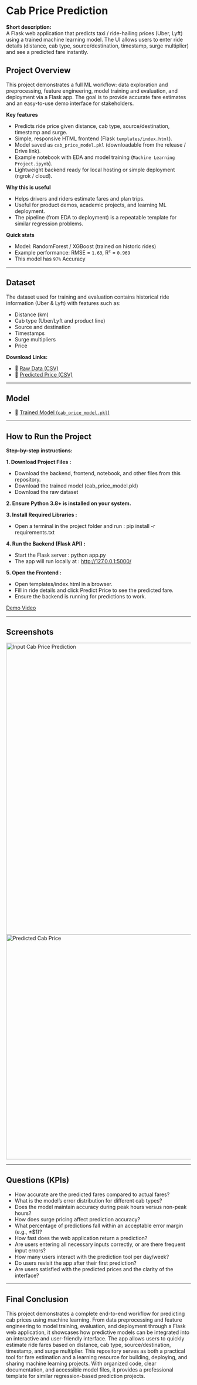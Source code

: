 # Cab Price Prediction

**Short description:**  
A Flask web application that predicts taxi / ride-hailing prices (Uber, Lyft) using a trained machine learning model. The UI allows users to enter ride details (distance, cab type, source/destination, timestamp, surge multiplier) and see a predicted fare instantly.

## Project Overview
This project demonstrates a full ML workflow: data exploration and preprocessing, feature engineering, model training and evaluation, and deployment via a Flask app. The goal is to provide accurate fare estimates and an easy-to-use demo interface for stakeholders.

**Key features**
- Predicts ride price given distance, cab type, source/destination, timestamp and surge.
- Simple, responsive HTML frontend (Flask `templates/index.html`).
- Model saved as `cab_price_model.pkl` (downloadable from the release / Drive link).
- Example notebook with EDA and model training (`Machine Learning Project.ipynb`).
- Lightweight backend ready for local hosting or simple deployment (ngrok / cloud).

**Why this is useful**
- Helps drivers and riders estimate fares and plan trips.
- Useful for product demos, academic projects, and learning ML deployment.
- The pipeline (from EDA to deployment) is a repeatable template for similar regression problems.

**Quick stats**  
- Model: RandomForest / XGBoost (trained on historic rides)  
- Example performance: RMSE = `1.63`, R² = `0.969`
- This model has `97%` Accuracy  

---
## Dataset

The dataset used for training and evaluation contains historical ride information (Uber & Lyft) with features such as:

- Distance (km)
- Cab type (Uber/Lyft and product line)
- Source and destination
- Timestamps
- Surge multipliers
- Price

**Download Links:**
- 📂 [Raw Data (CSV)](https://drive.google.com/file/d/1QqiydMw3WgQwM4TW102yV6DIzsj8nWNL/view?usp=sharing)  
- 📂 [Predicted Price (CSV)](https://drive.google.com/file/d/1wY2eSUa3pdJPbFn6RETxnWPiYI_4weqj/view?usp=sharing)

---
## Model

- 📂 [Trained Model (`cab_price_model.pkl`)](https://drive.google.com/file/d/1abw48Qjhx4enzQjalfk5IoOuW6Lkxa7l/view?usp=sharing)
---
## How to Run the Project

**Step-by-step instructions:**

**1. Download Project Files :**
- Download the backend, frontend, notebook, and other files from this repository.
- Download the trained model (cab_price_model.pkl)
- Download the raw dataset

**2. Ensure Python 3.8+ is installed on your system.**

**3. Install Required Libraries :**
- Open a terminal in the project folder and run : pip install -r requirements.txt

**4. Run the Backend (Flask API) :**
- Start the Flask server : python app.py
- The app will run locally at : http://127.0.0.1:5000/

**5. Open the Frontend :**
- Open templates/index.html in a browser.
- Fill in ride details and click Predict Price to see the predicted fare.
- Ensure the backend is running for predictions to work.
  
<a href="https://github.com/Surajsuri0/cab_price_prediction_ML/blob/main/Screenshots/Cab%20Price%20Prediction.mp4">Demo Video</a>

---
## Screenshots
<img width="634" height="795" alt="Input Cab Price Prediction" src="https://github.com/user-attachments/assets/fc7f6869-485e-4226-83ef-04fe5e1cb3fa" />
<img width="1038" height="614" alt="Predicted Cab Price" src="https://github.com/user-attachments/assets/5045c4d4-5e0c-4402-996f-550bbf608591" />

---
## Questions (KPIs)
- How accurate are the predicted fares compared to actual fares?
- What is the model’s error distribution for different cab types?
- Does the model maintain accuracy during peak hours versus non-peak hours?
- How does surge pricing affect prediction accuracy?
- What percentage of predictions fall within an acceptable error margin (e.g., ±$1)?
- How fast does the web application return a prediction?
- Are users entering all necessary inputs correctly, or are there frequent input errors?
- How many users interact with the prediction tool per day/week?
- Do users revisit the app after their first prediction?
- Are users satisfied with the predicted prices and the clarity of the interface?

---
## Final Conclusion
This project demonstrates a complete end-to-end workflow for predicting cab prices using machine learning. From data preprocessing and feature engineering to model training, evaluation, and deployment through a Flask web application, it showcases how predictive models can be integrated into an interactive and user-friendly interface. The app allows users to quickly estimate ride fares based on distance, cab type, source/destination, timestamp, and surge multiplier. This repository serves as both a practical tool for fare estimation and a learning resource for building, deploying, and sharing machine learning projects. With organized code, clear documentation, and accessible model files, it provides a professional template for similar regression-based prediction projects.
